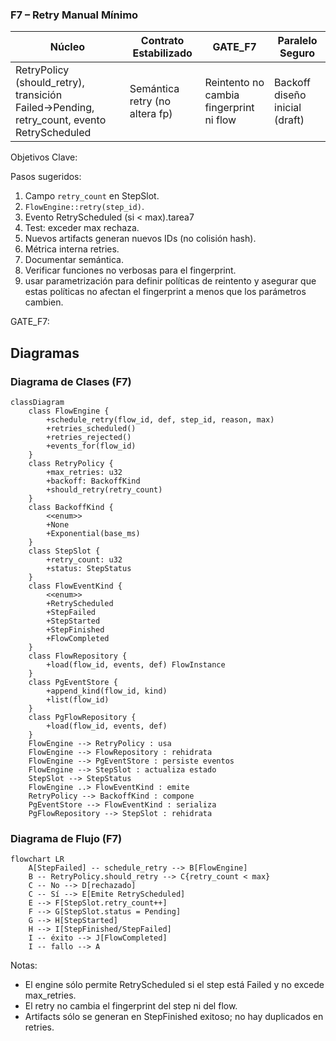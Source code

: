 ### F7 – Retry Manual Mínimo

| Núcleo                                                                                    | Contrato Estabilizado          | GATE_F7                                 | Paralelo Seguro                |
| ----------------------------------------------------------------------------------------- | ------------------------------ | --------------------------------------- | ------------------------------ |
| RetryPolicy (should_retry), transición Failed→Pending, retry_count, evento RetryScheduled | Semántica retry (no altera fp) | Reintento no cambia fingerprint ni flow | Backoff diseño inicial (draft) |

Objetivos Clave:

Pasos sugeridos:

1. Campo `retry_count` en StepSlot.
2. `FlowEngine::retry(step_id)`.
3. Evento RetryScheduled (si < max).tarea7
4. Test: exceder max rechaza.
5. Nuevos artifacts generan nuevos IDs (no colisión hash).
6. Métrica interna retries.
7. Documentar semántica.
8. Verificar funciones no verbosas para el fingerprint.
9. usar parametrización para definir políticas de reintento y asegurar que estas políticas no afectan el fingerprint a menos que los parámetros cambien.

GATE_F7:

## Diagramas

### Diagrama de Clases (F7)

```mermaid
classDiagram
	class FlowEngine {
		+schedule_retry(flow_id, def, step_id, reason, max)
		+retries_scheduled()
		+retries_rejected()
		+events_for(flow_id)
	}
	class RetryPolicy {
		+max_retries: u32
		+backoff: BackoffKind
		+should_retry(retry_count)
	}
	class BackoffKind {
		<<enum>>
		+None
		+Exponential(base_ms)
	}
	class StepSlot {
		+retry_count: u32
		+status: StepStatus
	}
	class FlowEventKind {
		<<enum>>
		+RetryScheduled
		+StepFailed
		+StepStarted
		+StepFinished
		+FlowCompleted
	}
	class FlowRepository {
		+load(flow_id, events, def) FlowInstance
	}
	class PgEventStore {
		+append_kind(flow_id, kind)
		+list(flow_id)
	}
	class PgFlowRepository {
		+load(flow_id, events, def)
	}
	FlowEngine --> RetryPolicy : usa
	FlowEngine --> FlowRepository : rehidrata
	FlowEngine --> PgEventStore : persiste eventos
	FlowEngine --> StepSlot : actualiza estado
	StepSlot --> StepStatus
	FlowEngine ..> FlowEventKind : emite
	RetryPolicy --> BackoffKind : compone
	PgEventStore --> FlowEventKind : serializa
	PgFlowRepository --> StepSlot : rehidrata
```

### Diagrama de Flujo (F7)

```mermaid
flowchart LR
	A[StepFailed] -- schedule_retry --> B[FlowEngine]
	B -- RetryPolicy.should_retry --> C{retry_count < max}
	C -- No --> D[rechazado]
	C -- Sí --> E[Emite RetryScheduled]
	E --> F[StepSlot.retry_count++]
	F --> G[StepSlot.status = Pending]
	G --> H[StepStarted]
	H --> I[StepFinished/StepFailed]
	I -- éxito --> J[FlowCompleted]
	I -- fallo --> A
```

Notas:

- El engine sólo permite RetryScheduled si el step está Failed y no excede max_retries.
- El retry no cambia el fingerprint del step ni del flow.
- Artifacts sólo se generan en StepFinished exitoso; no hay duplicados en retries.
